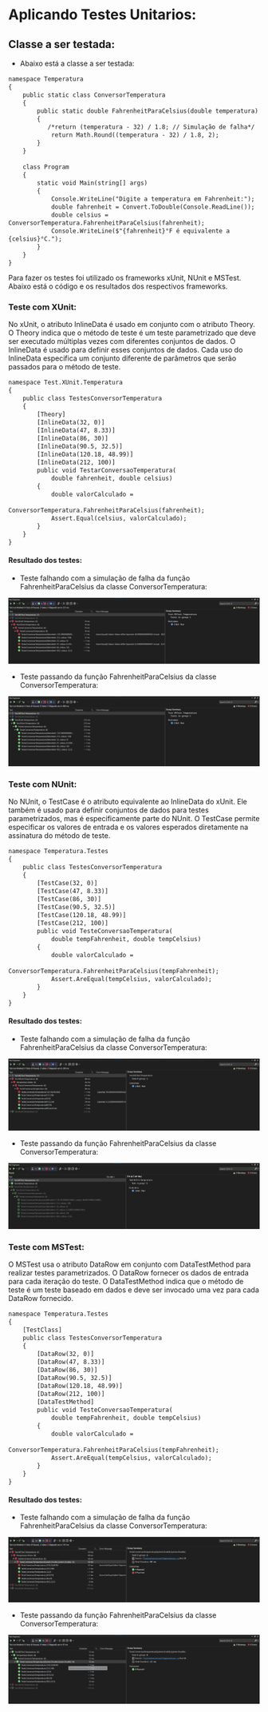 # Aplicando Testes Unitarios:

## Classe a ser testada:

* Abaixo está a classe a ser testada:

```
namespace Temperatura
{
    public static class ConversorTemperatura
    {
        public static double FahrenheitParaCelsius(double temperatura)
        {
           /*return (temperatura - 32) / 1.8; // Simulação de falha*/
            return Math.Round((temperatura - 32) / 1.8, 2); 
        }
    }

    class Program
    {
        static void Main(string[] args)
        {
            Console.WriteLine("Digite a temperatura em Fahrenheit:");
            double fahrenheit = Convert.ToDouble(Console.ReadLine());
            double celsius = ConversorTemperatura.FahrenheitParaCelsius(fahrenheit);
            Console.WriteLine($"{fahrenheit}°F é equivalente a {celsius}°C.");
        }
    }
}

```

Para fazer os testes foi utilizado os frameworks xUnit, NUnit e MSTest. Abaixo está o código e os resultados dos respectivos frameworks.

### Teste com XUnit:

No xUnit, o atributo InlineData é usado em conjunto com o atributo Theory. O Theory indica que o método de teste é um teste parametrizado que deve ser executado múltiplas vezes com diferentes conjuntos de dados. O InlineData é usado para definir esses conjuntos de dados. Cada uso do InlineData especifica um conjunto diferente de parâmetros que serão passados para o método de teste. 

```
namespace Test.XUnit.Temperatura
{
    public class TestesConversorTemperatura
    {
        [Theory]
        [InlineData(32, 0)]
        [InlineData(47, 8.33)]
        [InlineData(86, 30)]
        [InlineData(90.5, 32.5)]
        [InlineData(120.18, 48.99)]
        [InlineData(212, 100)]
        public void TestarConversaoTemperatura(
            double fahrenheit, double celsius)
        {
            double valorCalculado =
                ConversorTemperatura.FahrenheitParaCelsius(fahrenheit);
            Assert.Equal(celsius, valorCalculado);
        }
    }
}
```

#### Resultado dos testes:

* Teste falhando com a simulação de falha da função FahrenheitParaCelsius da classe ConversorTemperatura:

![teste_falhando_xunit](/Assets/falhaTesteXunit.png)

* Teste passando da função FahrenheitParaCelsius da classe ConversorTemperatura:

![teste_passando_xunit](/Assets/passandoTesteXunit%20.png)

### Teste com NUnit:

No NUnit, o TestCase é o atributo equivalente ao InlineData do xUnit. Ele também é usado para definir conjuntos de dados para testes parametrizados, mas é especificamente parte do NUnit. O TestCase permite especificar os valores de entrada e os valores esperados diretamente na assinatura do método de teste.

```
namespace Temperatura.Testes
{
    public class TestesConversorTemperatura
    {
        [TestCase(32, 0)]
        [TestCase(47, 8.33)]
        [TestCase(86, 30)]
        [TestCase(90.5, 32.5)]
        [TestCase(120.18, 48.99)]
        [TestCase(212, 100)]
        public void TesteConversaoTemperatura(
            double tempFahrenheit, double tempCelsius)
        {
            double valorCalculado =
                ConversorTemperatura.FahrenheitParaCelsius(tempFahrenheit);
            Assert.AreEqual(tempCelsius, valorCalculado);
        }
    }
}
```

#### Resultado dos testes:

* Teste falhando com a simulação de falha da função FahrenheitParaCelsius da classe ConversorTemperatura:

![teste_falhando_nunit](/Assets/falhaTesteNUnit.png)


* Teste passando da função FahrenheitParaCelsius da classe ConversorTemperatura:

![teste_falhando_nunit](/Assets/passandoTesteNUnit.png)

### Teste com MSTest:

O MSTest usa o atributo DataRow em conjunto com DataTestMethod para realizar testes parametrizados. O DataRow fornecer os dados de entrada para cada iteração do teste. O DataTestMethod indica que o método de teste é um teste baseado em dados e deve ser invocado uma vez para cada DataRow fornecido.

```
namespace Temperatura.Testes
{
    [TestClass]
    public class TestesConversorTemperatura
    {
        [DataRow(32, 0)]
        [DataRow(47, 8.33)]
        [DataRow(86, 30)]
        [DataRow(90.5, 32.5)]
        [DataRow(120.18, 48.99)]
        [DataRow(212, 100)]
        [DataTestMethod]
        public void TesteConversaoTemperatura(
            double tempFahrenheit, double tempCelsius)
        {
            double valorCalculado =
                ConversorTemperatura.FahrenheitParaCelsius(tempFahrenheit);
            Assert.AreEqual(tempCelsius, valorCalculado);
        }
    }
}
```

#### Resultado dos testes:

* Teste falhando com a simulação de falha da função FahrenheitParaCelsius da classe ConversorTemperatura:

![teste_falhando_mstest](/Assets/falhaMSTest.png)


* Teste passando da função FahrenheitParaCelsius da classe ConversorTemperatura:

![teste_falhando_mstest](/Assets/passandoMSTest.png)



